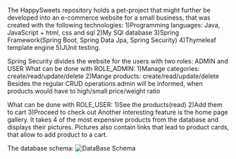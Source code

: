 The HappySweets repository holds a pet-project that might further be developed 
into an e-commerce website for a small business, that was created with the following technologies:
1)Programming languages: Java, JavaScript + html, css and sql
2)My SQl database
3)Spring Framework(Spring Boot, Spring Data Jpa, Spring Security)
4)Thymeleaf template engine
5)JUnit testing.

Spring Security divides the website for the users with two roles: ADMIN and USER
What can be done with ROLE_ADMIN:
1)Manage categories: create/read/update/delete
2)Mange products: create/read/update/delete
Besides the regular CRUD operations admin will be informed, when products would have to high/small price/weight ratio

What can be done with ROLE_USER:
1)See the products(read)
2)Add them to cart
3)Proceed to check out
Another interesting feature is the home page gallery. 
It takes 4 of the most expensive products from the database and displays their pictures. 
Pictures also contain links that lead to product cards, that allow to add product to a cart.

The database schema: ![DataBase Schema](../images/DataBase.png)


